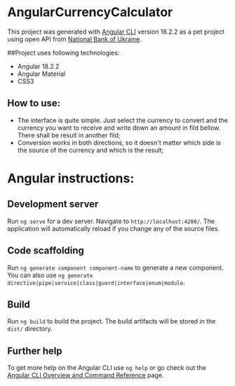 # AngularCurrencyCalculator

This project was generated with [Angular CLI](https://github.com/angular/angular-cli) version 18.2.2 as a pet project using open API from [National Bank of Ukraine](https://bank.gov.ua/NBU_Exchange/exchange?json).

##Project uses following technologies:
- Angular 18.2.2
- Angular Material
- CSS3

## How to use:
- The interface is quite simple. Just select the currency to convert and the currency you want to receive and write down an amount in fild bellow. There shall be result in another fild;
- Conversion works in both directions, so it doesn't matter which side is the source of the currency and which is the result;

# Angular instructions:

## Development server

Run `ng serve` for a dev server. Navigate to `http://localhost:4200/`. The application will automatically reload if you change any of the source files.

## Code scaffolding

Run `ng generate component component-name` to generate a new component. You can also use `ng generate directive|pipe|service|class|guard|interface|enum|module`.

## Build

Run `ng build` to build the project. The build artifacts will be stored in the `dist/` directory.

## Further help

To get more help on the Angular CLI use `ng help` or go check out the [Angular CLI Overview and Command Reference](https://angular.dev/tools/cli) page.
